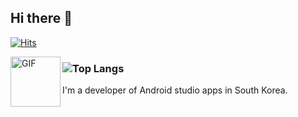 ## Hi there 👋

 [![Hits](https://hits.seeyoufarm.com/api/count/incr/badge.svg?url=https%3A%2F%2Fgithub.com%2Fhongbeomi%2Fhit-counter)](https://hits.seeyoufarm.com) 

<img align="left" alt="GIF" src="https://media.giphy.com/media/Y4bzv6DYbYzy8jDnoW/giphy.gif" width="80px" />

### ![Top Langs](https://github-readme-stats.vercel.app/api/top-langs/?username=hongbeomi&layout=compact)

I'm a developer of Android studio apps in South Korea.

